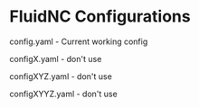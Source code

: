 # FluidNC Configurations

config.yaml - Current working config

configX.yaml - don't use

configXYZ.yaml - don't use

configXYYZ.yaml - don't use
